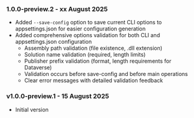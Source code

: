 ### 1.0.0-preview.2 - xx August 2025
* Added `--save-config` option to save current CLI options to appsettings.json for easier configuration generation
* Added comprehensive options validation for both CLI and appsettings.json configuration
  - Assembly path validation (file existence, .dll extension)
  - Solution name validation (required, length limits)
  - Publisher prefix validation (format, length requirements for Dataverse)
  - Validation occurs before save-config and before main operations
  - Clear error messages with detailed validation feedback

### v1.0.0-preview.1 - 15 August 2025
* Initial version